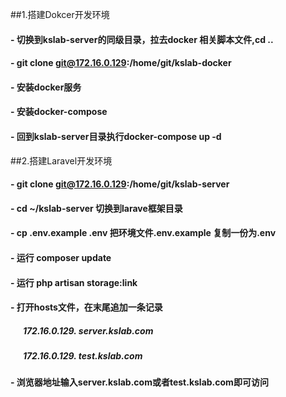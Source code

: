 ##1.搭建Dokcer开发环境

#### - 切换到kslab-server的同级目录，拉去docker 相关脚本文件,cd ..

#### - git clone git@172.16.0.129:/home/git/kslab-docker

#### - 安装docker服务

#### - 安装docker-compose

#### - 回到kslab-server目录执行docker-compose up -d

##2.搭建Laravel开发环境

#### - git clone git@172.16.0.129:/home/git/kslab-server

#### - cd ~/kslab-server 切换到larave框架目录

#### - cp .env.example .env 把环境文件.env.example 复制一份为.env

#### - 运行 composer update

#### - 运行 php artisan storage:link

#### - 打开hosts文件，在末尾追加一条记录
##### &nbsp;&nbsp;&nbsp;&nbsp;&nbsp;&nbsp;172.16.0.129. server.kslab.com
##### &nbsp;&nbsp;&nbsp;&nbsp;&nbsp;&nbsp;172.16.0.129. test.kslab.com

#### - 浏览器地址输入server.kslab.com或者test.kslab.com即可访问
